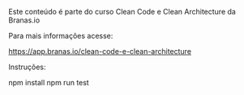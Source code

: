Este conteúdo é parte do curso Clean Code e Clean Architecture da Branas.io

Para mais informações acesse:

https://app.branas.io/clean-code-e-clean-architecture

Instruções:

npm install
npm run test